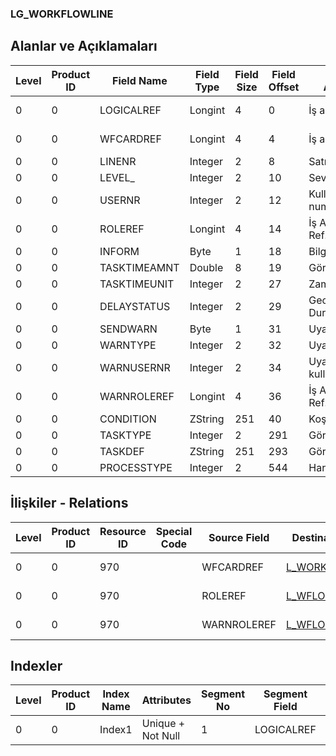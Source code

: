 ### LG_WORKFLOWLINE

## Alanlar ve Açıklamaları

**Level**|**Product ID**|**Field Name**|**Field Type**|**Field Size**|**Field Offset**|**Türkçe Açıklama**|**Expression**
-----|-----|-----|-----|-----|-----|-----|-----
0|0|LOGICALREF|Longint|4|0|İş akışı ref.|WORKFLOWLINE Reference
0|0|WFCARDREF|Longint|4|4|İş akışı ref.|WORKFLOWCARD Reference
0|0|LINENR|Integer|2|8|Satır Numarası|Line Number
0|0|LEVEL_|Integer|2|10|Seviye|Leve
0|0|USERNR|Integer|2|12|Kullanıcı numarası|User Number
0|0|ROLEREF|Longint|4|14|İş Akışı Rolü Ref.|WFLOWROLE Reference
0|0|INFORM|Byte|1|18|Bilgilendirilecek|Notify
0|0|TASKTIMEAMNT|Double|8|19|Görev süresi|Task Duration
0|0|TASKTIMEUNIT|Integer|2|27|Zaman birimi|Time Unit
0|0|DELAYSTATUS|Integer|2|29|Gecikme Durumu|Delay Status
0|0|SENDWARN|Byte|1|31|Uyar|Warn
0|0|WARNTYPE|Integer|2|32|Uyarı tipi|Warning Type
0|0|WARNUSERNR|Integer|2|34|Uyarılacak kullanıcı sayısı|Number of user to be warned
0|0|WARNROLEREF|Longint|4|36|İş Akışı Rolü Ref.|WFLOWROLE Reference
0|0|CONDITION|ZString|251|40|Koşul|Condition
0|0|TASKTYPE|Integer|2|291|Görev tipi|Task Type
0|0|TASKDEF|ZString|251|293|Görev Tanımı|Task Definition
0|0|PROCESSTYPE|Integer|2|544|Hareket türü|Transaction Type

## İlişkiler - Relations

**Level**|**Product ID**|**Resource ID**|**Special Code**|**Source Field**|**Destination Table**|**Destination Field**|**Relation Type**|**Extra Condition**
-----|-----|-----|-----|-----|-----|-----|-----|-----
0|0|970||WFCARDREF|[L_WORKFLOWCARD](../LG_WORKFLOWCARD "L_WORKFLOWCARD")|LOGICALREF|one-to-one|
0|0|970||ROLEREF|[L_WFLOWROLE](../LG_WFLOWROLE "L_WFLOWROLE")|LOGICALREF|one-to-one|
0|0|970||WARNROLEREF|[L_WFLOWROLE](../LG_WFLOWROLE "L_WFLOWROLE")|LOGICALREF|one-to-one|

## Indexler

**Level**|**Product ID**|**Index Name**|**Attributes**|**Segment No**|**Segment Field**|**Sense**
-----|-----|-----|-----|-----|-----|-----
0|0|Index1|Unique + Not Null|1|LOGICALREF|Ascending
